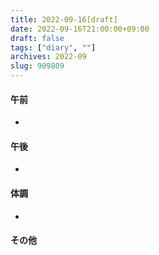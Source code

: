 ```yaml
---
title: 2022-09-16[draft]
date: 2022-09-16T21:00:00+09:00
draft: false
tags: ["diary", ""]
archives: 2022-09
slug: 909809
---
```

#### 午前
- 
#### 午後
- 
#### 体調
- 
#### その他